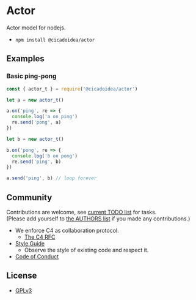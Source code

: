 # Actor

Actor model for nodejs.

- `npm install @cicadoidea/actor`

## Examples

### Basic ping-pong

``` js
const { actor_t } = require('@cicadoidea/actor')

let a = new actor_t()

a.on('ping', re => {
  console.log('a on ping')
  re.send('pong', a)
})

let b = new actor_t()

b.on('pong', re => {
  console.log('b on pong')
  re.send('ping', b)
})

a.send('ping', b) // loop forever
```

## Community

Contributions are welcome, see [current TODO list](TODO.md) for tasks. <br>
(Please add yourself to [the AUTHORS list](AUTHORS) if you made any contributions.)

- We enforce C4 as collaboration protocol.
  - [The C4 RFC](https://rfc.zeromq.org/spec:42/C4)
- [Style Guide](STYLE-GUIDE.md)
  - Observe the style of existing code and respect it.
- [Code of Conduct](CODE-OF-CONDUCT.md)

## License

- [GPLv3](LICENSE)
